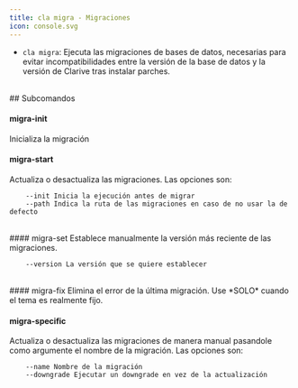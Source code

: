 ```yaml
---
title: cla migra - Migraciones
icon: console.svg
---
```

* `cla migra`: Ejecuta las migraciones de bases de datos, necesarias para evitar incompatibilidades entre la versión de la base de datos y la versión de Clarive tras instalar parches.

<br />
## Subcomandos
<br />

#### migra-init
Inicializa la migración

#### migra-start
Actualiza o desactualiza las migraciones. Las opciones son:
            
        --init Inicia la ejecución antes de migrar
        --path Indica la ruta de las migraciones en caso de no usar la de defecto

<br />
#### migra-set
Establece manualmente la versión más reciente de las migraciones.
            
        --version La versión que se quiere establecer

<br />
#### migra-fix
Elimina el error de la última migración. Use *SOLO* cuando el tema es realmente
fijo.


#### migra-specific
Actualiza o desactualiza las migraciones de manera manual pasandole como argumente el nombre de la migración. Las opciones son:
            
        --name Nombre de la migración
        --downgrade Ejecutar un downgrade en vez de la actualización



     
